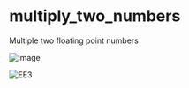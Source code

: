 # multiply_two_numbers
Multiple two floating point numbers


![image](https://github.com/premsbhalerao/multiply_two_numbers/assets/114722173/6aba3279-1179-455f-b6c8-187b4610f97c)


![EE3](https://github.com/premsbhalerao/multiply_two_numbers/assets/114722173/4518b7dc-4d0f-49c6-817f-0d103ad9d258)
